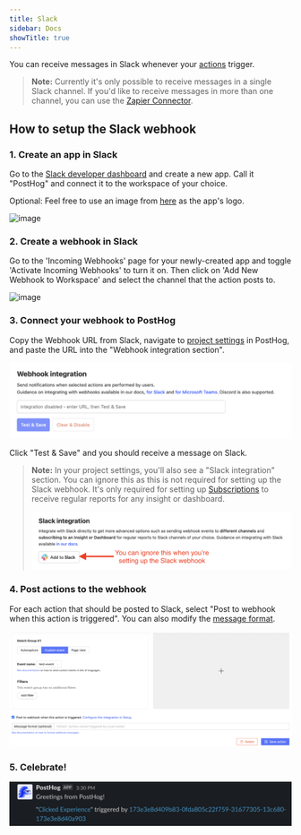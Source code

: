 ```yaml
---
title: Slack
sidebar: Docs
showTitle: true
---
```


You can receive messages in Slack whenever your [actions](/docs/user-guides/actions) trigger. 

> **Note:** Currently it's only possible to receive messages in a single Slack channel. If you'd like to receive messages in more than one channel, you can use the [Zapier Connector](/apps/zapier-connector).

## How to setup the Slack webhook

### 1. Create an app in Slack
Go to the [Slack developer dashboard](https://api.slack.com/apps?new_app=1) and create a new app. Call it "PostHog" and connect it to the workspace of your choice.

Optional: Feel free to use an image from [here](/media) as the app's logo.

![image](https://user-images.githubusercontent.com/53387/78574619-86939580-782a-11ea-8617-caf1ffe2783a.png)

### 2. Create a webhook in Slack
Go to the 'Incoming Webhooks' page for your newly-created app and toggle 'Activate Incoming Webhooks' to turn it on. Then click on 'Add New Webhook to Workspace' and select the channel that the action posts to.

![image](https://user-images.githubusercontent.com/53387/78574881-ec801d00-782a-11ea-9b87-8a40e49dd912.png)

### 3. Connect your webhook to PostHog
Copy the Webhook URL from Slack, navigate to [project settings](https://app.posthog.com/project/settings) in PostHog, and paste the URL into the "Webhook integration section".

![Add webhook integration](../../images/docs/webhooks/webhook-integration.png)

Click "Test & Save" and you should receive a message on Slack. 

> **Note:** In your project settings, you'll also see a "Slack integration" section. You can ignore this as this is not required for setting up the Slack webhook. It's only required for setting up [Subscriptions](/docs/data/subscriptions) to receive regular reports for any insight or dashboard.
> 
> ![Screenshot of Slack integration](../../images/docs/webhooks/slack-integration-for-subscriptions.png) 

### 4. Post actions to the webhook

For each action that should be posted to Slack, select "Post to webhook when this action is triggered". You can also modify the [message format](/docs/webhooks#message-formatting).

![PostHog Edit Action](../../images/post-action-slack.png)

### 5. Celebrate!

![Slack Message](../../images/slack-message.png)

